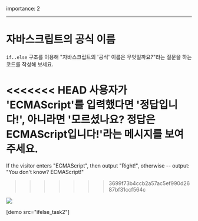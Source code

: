importance: 2

---

# 자바스크립트의 공식 이름

`if..else` 구조를 이용해 "자바스크립트의 '공식' 이름은 무엇일까요?"라는 질문을 하는 코드를 작성해 보세요.

<<<<<<< HEAD
사용자가 'ECMAScript'를 입력했다면 '정답입니다!', 아니라면 '모르셨나요? 정답은 ECMAScript입니다!'라는 메시지를 보여주세요.
=======
If the visitor enters "ECMAScript", then output "Right!", otherwise -- output: "You don't know? ECMAScript!"
>>>>>>> 3699f73b4ccb2a57ac5ef990d2687bf31ccf564c

![](ifelse_task2.svg)

[demo src="ifelse_task2"]
